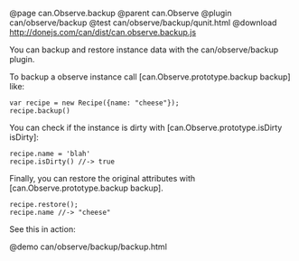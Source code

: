 @page can.Observe.backup 
@parent can.Observe
@plugin can/observe/backup
@test can/observe/backup/qunit.html
@download http://donejs.com/can/dist/can.observe.backup.js

You can backup and restore instance data with the can/observe/backup
plugin.

To backup a observe instance call [can.Observe.prototype.backup backup] like:

	var recipe = new Recipe({name: "cheese"});
	recipe.backup()

You can check if the instance is dirty with [can.Observe.prototype.isDirty isDirty]:

	recipe.name = 'blah'
	recipe.isDirty() //-> true

Finally, you can restore the original attributes with 
[can.Observe.prototype.backup backup].

	recipe.restore();
	recipe.name //-> "cheese"

See this in action:

@demo can/observe/backup/backup.html